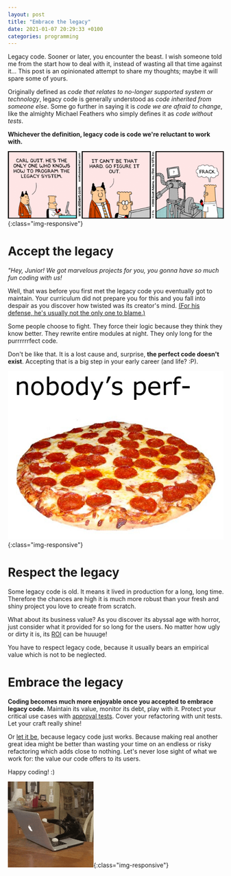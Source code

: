 ```yaml
---
layout: post
title: "Embrace the legacy"
date: 2021-01-07 20:29:33 +0100
categories: programming
---
```

Legacy code. Sooner or later, you encounter the beast. I wish someone told me from the start how to deal with it, instead of wasting all that time against it... This post is an opinionated attempt to share my thoughts; maybe it will spare some of yours.

Originally defined as *code that relates to no-longer supported system or technology*, legacy code is generally understood as *code inherited from someone else*. Some go further in saying it is *code we are afraid to change*, like the almighty Michael Feathers who simply defines it as *code without tests*.

**Whichever the definition, legacy code is code we're reluctant to work with.**

![Legacy code can't be hard](/assets/img/legacy-code-comic.gif){:class="img-responsive"}

# Accept the legacy

*"Hey, Junior! We got marvelous projects for you, you gonna have so much fun coding with us!*

Well, that was before you first met the legacy code you eventually got to maintain. Your curriculum did not prepare you for this and you fall into despair as you discover how twisted was its creator's mind. [(For his defense, he's usually not the only one to blame.)][say-no]

Some people choose to fight. They force their logic because they think they know better. They rewrite entire modules at night. They only long for the purrrrrrfect code.

Don't be like that. It is a lost cause and, surprise, **the perfect code doesn't exist**. Accepting that is a big step in your early career (and life? :P).

![Nobody's per- Mmm, pizza](/assets/img/perfect-pizza.png){:class="img-responsive"}

# Respect the legacy

Some legacy code is old. It means it lived in production for a long, long time. Therefore the chances are high it is much more robust than your fresh and shiny project you love to create from scratch.

What about its business value? As you discover its abyssal age with horror, just consider what it provided for so long for the users. No matter how ugly or dirty it is, its [ROI][roi-wikipedia] can be huuuge!

You have to respect legacy code, because it usually bears an empirical value which is not to be neglected.

# Embrace the legacy

**Coding becomes much more enjoyable once you accepted to embrace legacy code.**
Maintain its value, monitor its debt, play with it. Protect your critical use cases with [approval tests][approval-tests]. Cover your refactoring with unit tests. Let your craft really shine!

Or [let it be][let-it-be], because legacy code just works. Because making real another great idea might be better than wasting your time on an endless or risky refactoring which adds close to nothing. Let's never lose sight of what we work for: the value our code offers to its users.

Happy coding! :)

![Cat coding](/assets/img/cat-coding.gif){:class="img-responsive"}

[say-no]: https://simpleprogrammer.com/developer-workload/
[roi-wikipedia]: https://en.wikipedia.org/wiki/Return_on_investment
[approval-tests]: https://understandlegacycode.com/approval-tests
[let-it-be]: https://www.youtube.com/watch?v=QDYfEBY9NM4